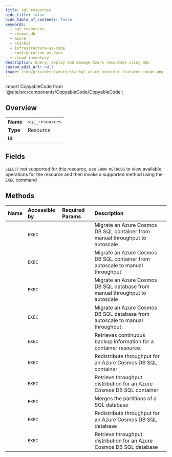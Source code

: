 ```yaml
---
title: sql_resources
hide_title: false
hide_table_of_contents: false
keywords:
  - sql_resources
  - cosmos_db
  - azure    
  - stackql
  - infrastructure-as-code
  - configuration-as-data
  - cloud inventory
description: Query, deploy and manage Azure resources using SQL
custom_edit_url: null
image: /img/providers/azure/stackql-azure-provider-featured-image.png
---
```


import CopyableCode from '@site/src/components/CopyableCode/CopyableCode';




## Overview
<table><tbody>
<tr><td><b>Name</b></td><td><code>sql_resources</code></td></tr>
<tr><td><b>Type</b></td><td>Resource</td></tr>
<tr><td><b>Id</b></td><td><CopyableCode code="azure.cosmos_db.sql_resources" /></td></tr>
</tbody></table>

## Fields
`SELECT` not supported for this resource, use `SHOW METHODS` to view available operations for the resource and then invoke a supported method using the `EXEC` command  
## Methods
| Name | Accessible by | Required Params | Description |
|:-----|:--------------|:----------------|:------------|
| <CopyableCode code="migrate_sql_container_to_autoscale" /> | `EXEC` | <CopyableCode code="accountName, containerName, databaseName, resourceGroupName, subscriptionId" /> | Migrate an Azure Cosmos DB SQL container from manual throughput to autoscale |
| <CopyableCode code="migrate_sql_container_to_manual_throughput" /> | `EXEC` | <CopyableCode code="accountName, containerName, databaseName, resourceGroupName, subscriptionId" /> | Migrate an Azure Cosmos DB SQL container from autoscale to manual throughput |
| <CopyableCode code="migrate_sql_database_to_autoscale" /> | `EXEC` | <CopyableCode code="accountName, databaseName, resourceGroupName, subscriptionId" /> | Migrate an Azure Cosmos DB SQL database from manual throughput to autoscale |
| <CopyableCode code="migrate_sql_database_to_manual_throughput" /> | `EXEC` | <CopyableCode code="accountName, databaseName, resourceGroupName, subscriptionId" /> | Migrate an Azure Cosmos DB SQL database from autoscale to manual throughput |
| <CopyableCode code="retrieve_continuous_backup_information" /> | `EXEC` | <CopyableCode code="accountName, containerName, databaseName, resourceGroupName, subscriptionId" /> | Retrieves continuous backup information for a container resource. |
| <CopyableCode code="sql_container_redistribute_throughput" /> | `EXEC` | <CopyableCode code="accountName, containerName, databaseName, resourceGroupName, subscriptionId, data__properties" /> | Redistribute throughput for an Azure Cosmos DB SQL container |
| <CopyableCode code="sql_container_retrieve_throughput_distribution" /> | `EXEC` | <CopyableCode code="accountName, containerName, databaseName, resourceGroupName, subscriptionId, data__properties" /> | Retrieve throughput distribution for an Azure Cosmos DB SQL container |
| <CopyableCode code="sql_database_partition_merge" /> | `EXEC` | <CopyableCode code="accountName, databaseName, resourceGroupName, subscriptionId" /> | Merges the partitions of a SQL database |
| <CopyableCode code="sql_database_redistribute_throughput" /> | `EXEC` | <CopyableCode code="accountName, databaseName, resourceGroupName, subscriptionId, data__properties" /> | Redistribute throughput for an Azure Cosmos DB SQL database |
| <CopyableCode code="sql_database_retrieve_throughput_distribution" /> | `EXEC` | <CopyableCode code="accountName, databaseName, resourceGroupName, subscriptionId, data__properties" /> | Retrieve throughput distribution for an Azure Cosmos DB SQL database |
